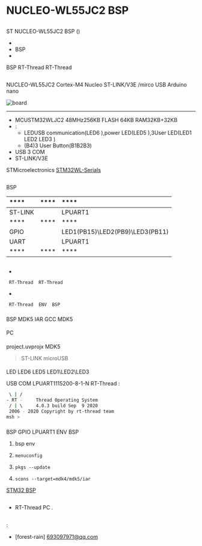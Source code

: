 # NUCLEO-WL55JC2  BSP 

## 

 ST  NUCLEO-WL55JC2  BSP () 



- 
- BSP 
- 

 BSP RT-Thread  RT-Thread 

## 

 NUCLEO-WL55JC2 Cortex-M4 Nucleo  ST-LINK/V3E /mirco USB Arduino nano 



![board](figures/NUCLEO-WL55JC2.png)

 **** 

- MCUSTM32WLJC2 48MHz256KB FLASH 64KB RAM32KB+32KB
- :
  - LEDUSB communication(LED6 ),power LED(LED5 ),3User LED(LED1 LED2 LED3 )
  - (B4)3 User Button(B1B2B3)
- USB  3  COM 
-  ST-LINK/V3E 

STMicroelectronics [STM32WL-Serials](https://www.st.com/en/microcontrollers-microprocessors/stm32wl-series.html)

## 

 BSP 

| ****      | **** | ****                              |
| :----------------- | :----------: | :------------------------------------- |
|  ST-LINK  |          | LPUART1                              |
| ****      | **** | ****                              |
| GPIO              |          | LED1(PB15)\LED2(PB9)\LED3(PB11) |
| UART              |          | LPUART1    |
| ****      | **** | **** |

## 



- 

     RT-Thread  RT-Thread  

- 

     RT-Thread  ENV  BSP 


### 

 BSP  MDK5  IAR  GCC  MDK5 

#### 

 PC

#### 

 project.uvprojx  MDK5 

>  ST-LINK  microUSB 

#### 

 LED LED6  LED5 LED1\LED2\LED3 

USB  COM LPUART1115200-8-1-N RT-Thread :

```bash
 \ | /
- RT -     Thread Operating System
 / | \     4.0.3 build Sep  9 2020
 2006 - 2020 Copyright by rt-thread team
msh >
```
### 

 BSP  GPIO  LPUART1 ENV  BSP 

1.  bsp  env 

2. `menuconfig`

3. `pkgs --update`

4. `scons --target=mdk4/mdk5/iar` 

 [STM32  BSP ](../docs/STM32BSP.md)

## 

-  RT-Thread  PC .

## 

:

-  [forest-rain] <693097971@qq.com>